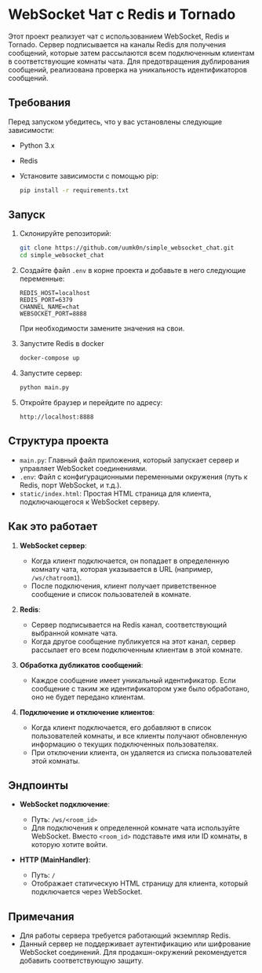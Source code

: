 # WebSocket Чат с Redis и Tornado

Этот проект реализует чат с использованием WebSocket, Redis и Tornado. Сервер подписывается на каналы Redis для получения сообщений, которые затем рассылаются всем подключенным клиентам в соответствующие комнаты чата. Для предотвращения дублирования сообщений, реализована проверка на уникальность идентификаторов сообщений.

## Требования

Перед запуском убедитесь, что у вас установлены следующие зависимости:

- Python 3.x
- Redis
- Установите зависимости с помощью pip:

  ```bash
  pip install -r requirements.txt
  ```

## Запуск

1. Склонируйте репозиторий:

   ```bash
   git clone https://github.com/uumk0n/simple_websocket_chat.git
   cd simple_websocket_chat
   ```

2. Создайте файл `.env` в корне проекта и добавьте в него следующие переменные:

   ```env
   REDIS_HOST=localhost
   REDIS_PORT=6379
   CHANNEL_NAME=chat
   WEBSOCKET_PORT=8888
   ```

   При необходимости замените значения на свои.

3. Запустите Redis в docker

   ```bash
   docker-compose up
   ```

4. Запустите сервер:

   ```bash
   python main.py
   ```

5. Откройте браузер и перейдите по адресу:

   ```
   http://localhost:8888
   ```

## Структура проекта

- `main.py`: Главный файл приложения, который запускает сервер и управляет WebSocket соединениями.
- `.env`: Файл с конфигурационными переменными окружения (путь к Redis, порт WebSocket, и т.д.).
- `static/index.html`: Простая HTML страница для клиента, подключающегося к WebSocket серверу.

## Как это работает

1. **WebSocket сервер**:

   - Когда клиент подключается, он попадает в определенную комнату чата, которая указывается в URL (например, `/ws/chatroom1`).
   - После подключения, клиент получает приветственное сообщение и список пользователей в комнате.

2. **Redis**:

   - Сервер подписывается на Redis канал, соответствующий выбранной комнате чата.
   - Когда другое сообщение публикуется на этот канал, сервер рассылает его всем подключенным клиентам в этой комнате.

3. **Обработка дубликатов сообщений**:

   - Каждое сообщение имеет уникальный идентификатор. Если сообщение с таким же идентификатором уже было обработано, оно не будет передано клиентам.

4. **Подключение и отключение клиентов**:
   - Когда клиент подключается, его добавляют в список пользователей комнаты, и все клиенты получают обновленную информацию о текущих подключенных пользователях.
   - При отключении клиента, он удаляется из списка пользователей этой комнаты.

## Эндпоинты

- **WebSocket подключение**:

  - Путь: `/ws/<room_id>`
  - Для подключения к определенной комнате чата используйте WebSocket. Вместо `<room_id>` подставьте имя или ID комнаты, в которую хотите войти.

- **HTTP (MainHandler)**:
  - Путь: `/`
  - Отображает статическую HTML страницу для клиента, который подключается через WebSocket.

## Примечания

- Для работы сервера требуется работающий экземпляр Redis.
- Данный сервер не поддерживает аутентификацию или шифрование WebSocket соединений. Для продакшн-окружений рекомендуется добавить соответствующую защиту.
